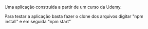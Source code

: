 Uma aplicação construida a partir de um curso da Udemy.

Para testar a aplicação basta fazer o clone dos arquivos digitar "npm install" e em seguida "npm start"
